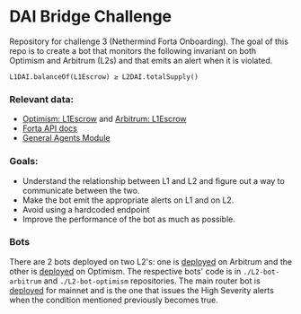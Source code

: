 # DAI Bridge Challenge

Repository for challenge 3 (Nethermind Forta Onboarding). 
The goal of this repo is to create a bot that monitors the following invariant on both Optimism and Arbitrum (L2s) and that emits an alert when it is violated.

```
L1DAI.balanceOf(L1Escrow) ≥ L2DAI.totalSupply()
```

### Relevant data:

- [Optimism: L1Escrow](https://etherscan.io/address/0x467194771dAe2967Aef3ECbEDD3Bf9a310C76C65) and [Arbitrum: L1Escrow](https://etherscan.io/address/0xA10c7CE4b876998858b1a9E12b10092229539400#code)
- [Forta API docs](https://docs.forta.network/en/latest/api/)
- [General Agents Module](https://github.com/NethermindEth/general-agents-module)

### Goals:

- Understand the relationship between L1 and L2 and figure out a way to communicate between the two.
- Make the bot emit the appropriate alerts on L1 and on L2.
- Avoid using a hardcoded endpoint
- Improve the performance of the bot as much as possible.


### Bots
There are 2 bots deployed on two L2's: one is [deployed](https://explorer.forta.network/bot/0xe83234e6d5182610b4165bccb1b0dcf29c4582a18cf0c097bfc1d056edbe07b3) on Arbitrum and the other is [deployed](https://explorer.forta.network/bot/0x4ee97e15449fe5c14fd556f2b8a51a41f826f9c8df189d4328e92fa955a703dd) on Optimism. The respective bots' code is in `./L2-bot-arbitrum` and `./L2-bot-optimism` repositories. The main router bot is [deployed](https://explorer.forta.network/bot/0xda07e20f41b66467c8e16dbfda9ed047570a4dd43becf760d54db866695427ca) for mainnet and is the one that issues the High Severity alerts when the condition mentioned previously becomes true.
